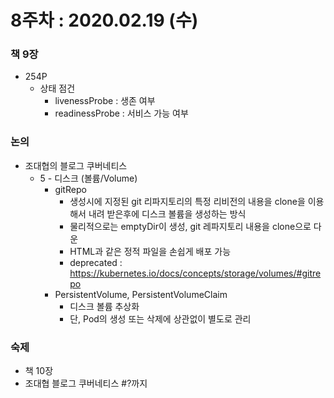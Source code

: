 8주차 : 2020.02.19 (수)
=============

### 책 9장
* 254P
  * 상태 점건
    * livenessProbe : 생존 여부
    * readinessProbe : 서비스 가능 여부

### 논의
* 조대협의 블로그 쿠버네티스
  * 5 - 디스크 (볼륨/Volume)
    * gitRepo
      * 생성시에 지정된 git 리파지토리의 특정 리비전의 내용을 clone을 이용해서 내려 받은후에 디스크 볼륨을 생성하는 방식
      * 물리적으로는 emptyDir이 생성, git 레파지토리 내용을 clone으로 다운
      * HTML과 같은 정적 파일을 손쉽게 배포 가능
      * deprecated : https://kubernetes.io/docs/concepts/storage/volumes/#gitrepo
    * PersistentVolume, PersistentVolumeClaim
      * 디스크 볼륨 추상화
      * 단, Pod의 생성 또는 삭제에 상관없이 별도로 관리

### 숙제
* 책 10장
* 조대협 블로그 쿠버네티스 #?까지
